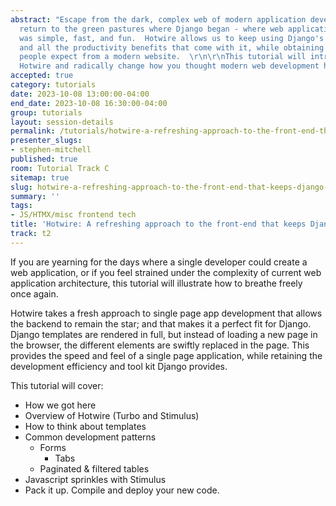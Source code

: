 ```yaml
---
abstract: "Escape from the dark, complex web of modern application development, and
  return to the green pastures where Django began - where web application development
  was simple, fast, and fun.  Hotwire allows us to keep using Django's amazing toolkit
  and all the productivity benefits that come with it, while obtaining the results
  people expect from a modern website.  \r\n\r\nThis tutorial will introduce you to
  Hotwire and radically change how you thought modern web development had to be."
accepted: true
category: tutorials
date: 2023-10-08 13:00:00-04:00
end_date: 2023-10-08 16:30:00-04:00
group: tutorials
layout: session-details
permalink: /tutorials/hotwire-a-refreshing-approach-to-the-front-end-that-keeps-django-the-star/
presenter_slugs:
- stephen-mitchell
published: true
room: Tutorial Track C
sitemap: true
slug: hotwire-a-refreshing-approach-to-the-front-end-that-keeps-django-the-star
summary: ''
tags:
- JS/HTMX/misc frontend tech
title: 'Hotwire: A refreshing approach to the front-end that keeps Django the star.'
track: t2
---
```


If you are yearning for the days where a single developer could create a web application, or if you feel strained under the complexity of current web application architecture, this tutorial will illustrate how to breathe freely once again.  

Hotwire takes a fresh approach to single page app development that allows the backend to remain the star; and that makes it a perfect fit for Django.  Django templates are rendered in full, but instead of loading a new page in the browser, the different elements are swiftly replaced in the page.  This provides the speed and feel of a single page application, while retaining the development efficiency and tool kit Django provides.  

This tutorial will cover:
* How we got here
* Overview of Hotwire (Turbo and Stimulus)
* How to think about templates
* Common development patterns 
  * Forms
	* Tabs
  * Paginated & filtered tables
* Javascript sprinkles with Stimulus
* Pack it up.  Compile and deploy your new code.
